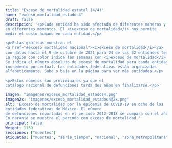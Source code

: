 ```yaml
---
title: "Exceso de mortalidad estatal (4/4)"
name: "exceso_mortalidad_estados4"
draft: false
descripcion: '<p>Cada entidad ha sido afectada de diferentes maneras y
en diferentes momentos. El <i>exceso de mortalidad</i> nos permite
medir el costo humano en cada entidad.</p>

<p>Estas gráficas muestran el
<a href="#exceso_mortalidad_nacional"><i>exceso de mortalidad</i></a>
con datos hasta el 9 de octubre de 2021 para 24 de las 32 entidades federativas del país.
La región con color indica las semanas con <i>exceso de mortalidad</i>.
Se indica el número absoluto de exceso de mortalidad para canda entidad y el
incremento porcentual. Las entidades federativas están organizadas
alfabéticamente. Sube o baja en la página para ver más entidades.</p>

<p>Estos números son preliminares ya que el
catálogo nacional de defunciones tarda dos años en finalizarse.</p>'

imagen: "imagenes/exceso_mortalidad_estados4.png"
imagen2x: "imagenes/exceso_mortalidad_estados4@2x.png"
alt: 'Exceso de mortalidad por la epidemia de COVID-19 en ocho de las
entidades federativas de México. El número
de defunciones reportadas en el periodo 2012-2018 se compara con el año 2020.
En naranja se muestra el período con exceso de mortalidad.'
principal: false
Weight: 1139
secciones: ["muertes"]
etiquetas: ["muertes", "serie_tiempo", "nacional", "zona_metropolitana", "estimado"]
---
```

